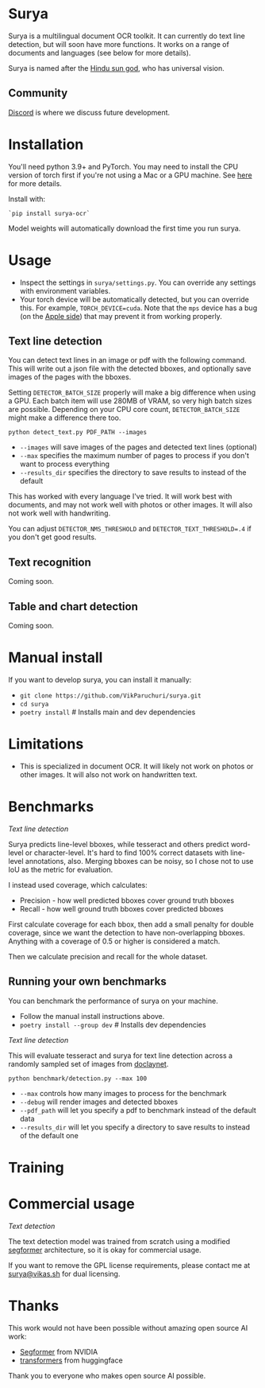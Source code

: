 # Surya

Surya is a multilingual document OCR toolkit.  It can currently do text line detection, but will soon have more functions.  It works on a range of documents and languages (see below for more details).

Surya is named after the [Hindu sun god](https://en.wikipedia.org/wiki/Surya), who has universal vision.

## Community

[Discord](https://discord.gg//KuZwXNGnfH) is where we discuss future development.

# Installation

You'll need python 3.9+ and PyTorch. You may need to install the CPU version of torch first if you're not using a Mac or a GPU machine.  See [here](https://pytorch.org/get-started/locally/) for more details.

Install with:

```
`pip install surya-ocr`
```

Model weights will automatically download the first time you run surya.

# Usage

- Inspect the settings in `surya/settings.py`.  You can override any settings with environment variables.
- Your torch device will be automatically detected, but you can override this.  For example, `TORCH_DEVICE=cuda`.  Note that the `mps` device has a bug (on the [Apple side](https://github.com/pytorch/pytorch/issues/84936)) that may prevent it from working properly.

## Text line detection

You can detect text lines in an image or pdf with the following command.  This will write out a json file with the detected bboxes, and optionally save images of the pages with the bboxes.

Setting `DETECTOR_BATCH_SIZE` properly will make a big difference when using a GPU.  Each batch item will use 280MB of VRAM, so very high batch sizes are possible.  Depending on your CPU core count, `DETECTOR_BATCH_SIZE` might make a difference there too.

```
python detect_text.py PDF_PATH --images
```

- `--images` will save images of the pages and detected text lines (optional)
- `--max` specifies the maximum number of pages to process if you don't want to process everything
- `--results_dir` specifies the directory to save results to instead of the default

This has worked with every language I've tried.  It will work best with documents, and may not work well with photos or other images.  It will also not work well with handwriting.

You can adjust `DETECTOR_NMS_THRESHOLD` and `DETECTOR_TEXT_THRESHOLD=.4` if you don't get good results.

## Text recognition

Coming soon.

## Table and chart detection

Coming soon.

# Manual install

If you want to develop surya, you can install it manually:

- `git clone https://github.com/VikParuchuri/surya.git`
- `cd surya`
- `poetry install` # Installs main and dev dependencies

# Limitations

- This is specialized in document OCR.  It will likely not work on photos or other images.  It will also not work on handwritten text.

# Benchmarks

*Text line detection*

Surya predicts line-level bboxes, while tesseract and others predict word-level or character-level.  It's hard to find 100% correct datasets with line-level annotations, also. Merging bboxes can be noisy, so I chose not to use IoU as the metric for evaluation.

I instead used coverage, which calculates:

- Precision - how well predicted bboxes cover ground truth bboxes
- Recall - how well ground truth bboxes cover predicted bboxes

First calculate coverage for each bbox, then add a small penalty for double coverage, since we want the detection to have non-overlapping bboxes.  Anything with a coverage of 0.5 or higher is considered a match.

Then we calculate precision and recall for the whole dataset.

## Running your own benchmarks

You can benchmark the performance of surya on your machine.  

- Follow the manual install instructions above.
- `poetry install --group dev` # Installs dev dependencies

*Text line detection*

This will evaluate tesseract and surya for text line detection across a randomly sampled set of images from [doclaynet](https://huggingface.co/datasets/vikp/doclaynet_bench).

```
python benchmark/detection.py --max 100
```

- `--max` controls how many images to process for the benchmark
- `--debug` will render images and detected bboxes
- `--pdf_path` will let you specify a pdf to benchmark instead of the default data
- `--results_dir` will let you specify a directory to save results to instead of the default one


# Training



# Commercial usage

*Text detection*

The text detection model was trained from scratch using a modified [segformer](https://arxiv.org/pdf/2105.15203.pdf) architecture, so it is okay for commercial usage.

If you want to remove the GPL license requirements, please contact me at surya@vikas.sh for dual licensing.

# Thanks

This work would not have been possible without amazing open source AI work:

- [Segformer](https://arxiv.org/pdf/2105.15203.pdf) from NVIDIA
- [transformers](https://github.com/huggingface/transformers) from huggingface

Thank you to everyone who makes open source AI possible.
